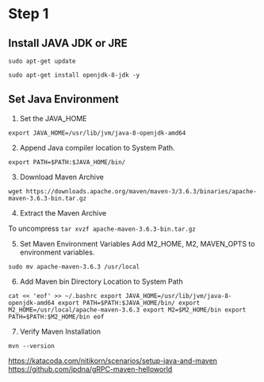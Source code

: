 # Step 1
## Install JAVA JDK or JRE

`sudo apt-get update`

`sudo apt-get install openjdk-8-jdk -y`

## Set Java Environment
1. Set the JAVA_HOME

`export JAVA_HOME=/usr/lib/jvm/java-8-openjdk-amd64`

2. Append Java compiler location to System Path.

`export PATH=$PATH:$JAVA_HOME/bin/`

3. Download Maven Archive

`wget https://downloads.apache.org/maven/maven-3/3.6.3/binaries/apache-maven-3.6.3-bin.tar.gz`

4. Extract the Maven Archive

To uncompress `tar xvzf apache-maven-3.6.3-bin.tar.gz`

5. Set Maven Environment Variables
Add M2_HOME, M2, MAVEN_OPTS to environment variables.

`sudo mv apache-maven-3.6.3 /usr/local`

6. Add Maven bin Directory Location to System Path

`cat << 'eof' >> ~/.bashrc
export JAVA_HOME=/usr/lib/jvm/java-8-openjdk-amd64
export PATH=$PATH:$JAVA_HOME/bin/
export M2_HOME=/usr/local/apache-maven-3.6.3
export M2=$M2_HOME/bin
export PATH=$PATH:$M2_HOME/bin
eof`

7. Verify Maven Installation

`mvn --version`

https://katacoda.com/nitikorn/scenarios/setup-java-and-maven
https://github.com/jpdna/gRPC-maven-helloworld